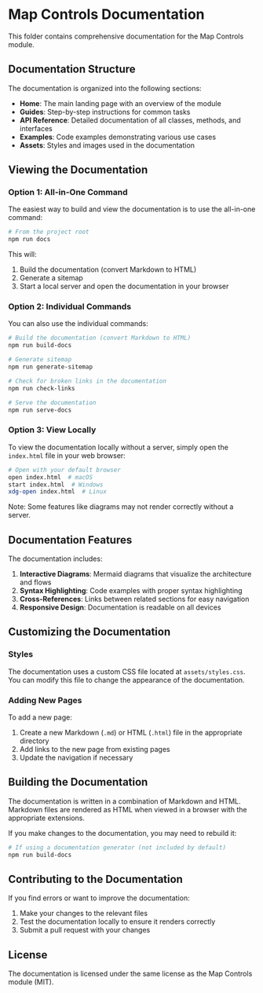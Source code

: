 # Map Controls Documentation

This folder contains comprehensive documentation for the Map Controls module.

## Documentation Structure

The documentation is organized into the following sections:

- **Home**: The main landing page with an overview of the module
- **Guides**: Step-by-step instructions for common tasks
- **API Reference**: Detailed documentation of all classes, methods, and interfaces
- **Examples**: Code examples demonstrating various use cases
- **Assets**: Styles and images used in the documentation

## Viewing the Documentation

### Option 1: All-in-One Command

The easiest way to build and view the documentation is to use the all-in-one command:

```bash
# From the project root
npm run docs
```

This will:
1. Build the documentation (convert Markdown to HTML)
2. Generate a sitemap
3. Start a local server and open the documentation in your browser

### Option 2: Individual Commands

You can also use the individual commands:

```bash
# Build the documentation (convert Markdown to HTML)
npm run build-docs

# Generate sitemap
npm run generate-sitemap

# Check for broken links in the documentation
npm run check-links

# Serve the documentation
npm run serve-docs
```

### Option 3: View Locally

To view the documentation locally without a server, simply open the `index.html` file in your web browser:

```bash
# Open with your default browser
open index.html  # macOS
start index.html  # Windows
xdg-open index.html  # Linux
```

Note: Some features like diagrams may not render correctly without a server.

## Documentation Features

The documentation includes:

1. **Interactive Diagrams**: Mermaid diagrams that visualize the architecture and flows
2. **Syntax Highlighting**: Code examples with proper syntax highlighting
3. **Cross-References**: Links between related sections for easy navigation
4. **Responsive Design**: Documentation is readable on all devices

## Customizing the Documentation

### Styles

The documentation uses a custom CSS file located at `assets/styles.css`. You can modify this file to change the appearance of the documentation.

### Adding New Pages

To add a new page:

1. Create a new Markdown (`.md`) or HTML (`.html`) file in the appropriate directory
2. Add links to the new page from existing pages
3. Update the navigation if necessary

## Building the Documentation

The documentation is written in a combination of Markdown and HTML. Markdown files are rendered as HTML when viewed in a browser with the appropriate extensions.

If you make changes to the documentation, you may need to rebuild it:

```bash
# If using a documentation generator (not included by default)
npm run build-docs
```

## Contributing to the Documentation

If you find errors or want to improve the documentation:

1. Make your changes to the relevant files
2. Test the documentation locally to ensure it renders correctly
3. Submit a pull request with your changes

## License

The documentation is licensed under the same license as the Map Controls module (MIT).
